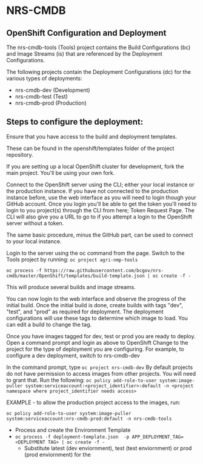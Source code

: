 NRS-CMDB
======================

OpenShift Configuration and Deployment
----------------

The nrs-cmdb-tools (Tools) project contains the Build Configurations (bc) and Image Streams (is) that are referenced by the Deployment Configurations.

The following projects contain the Deployment Configurations (dc) for the various types of deployments:
- nrs-cmdb-dev (Development)
- nrs-cmdb-test (Test)
- nrs-cmdb-prod (Production)
 


Steps to configure the deployment:
----------------------------------

Ensure that you have access to the build and deployment templates.

These can be found in the openshift/templates folder of the project repository.

If you are setting up a local OpenShift cluster for development, fork the main project.  You'll be using your own fork.

Connect to the OpenShift server using the CLI; either your local instance or the production instance. 
If you have not connected to the production instance before, use the web interface as you will need to login though your GitHub account.  Once you login you'll be able to get the token you'll need to login to you project(s) through the CLI from here; Token Request Page.  The CLI will also give you a URL to go to if you attempt a login to the OpenShift server without a token.

The same basic procedure, minus the GitHub part, can be used to connect to your local instance.

Login to the server using the oc command from the page.
Switch to the Tools project by running:
`oc project agri-nmp-tools`

`oc process -f https://raw.githubusercontent.com/bcgov/nrs-cmdb/master/OpenShift/templates/build-template.json | oc create -f -`

This will produce several builds and image streams.

 You can now login to the web interface and observe the progress of the initial build.
Once the initial build is done, create builds with tags "dev", "test", and "prod" as required for deployment.  The deployment configurations will use these tags to determine which image to load.
You can edit a build to change the tag.

Once you have images tagged for dev, test or prod you are ready to deploy.
Open a command prompt and login as above to OpenShift
Change to the project for the type of deployment you are configuring.  For example, to configure a dev deployment, switch to nrs-cmdb-dev

In the command prompt, type
`oc project nrs-cmdb-dev`
By default projects do not have permission to access images from other projects.  You will need to grant that.
Run the following:
`oc policy add-role-to-user system:image-puller system:serviceaccount:<project_identifier>:default -n <project namespace where project_identifier needs access>`

EXAMPLE - to allow the production project access to the images, run:

`oc policy add-role-to-user system:image-puller system:serviceaccount:nrs-cmdb-prod:default -n nrs-cmdb-tools`

- Process and create the Environment Template
- `oc process -f deployment-template.json  -p APP_DEPLOYMENT_TAG=<DEPLOYMENT TAG> | oc create -f -`
	- Substitute latest (dev enviornment), test (test enviornment) or prod (prod enviornment) for the <DEPLOYMENT TAG>

